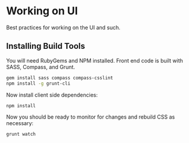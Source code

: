 # Working on UI

Best practices for working on the UI and such.

## Installing Build Tools

You will need RubyGems and NPM installed. Front end code is built with SASS, Compass, and Grunt.

```sh
gem install sass compass compass-csslint
npm install -g grunt-cli
```

Now install client side dependencies:

```sh
npm install
```

Now you should be ready to monitor for changes and rebuild CSS as necessary:

```sh
grunt watch
```

